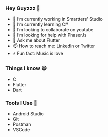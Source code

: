 ### Hey Guyzzz 👋

 - 🔭 I’m currently working in Smartters' Studio
 - 🌱 I’m currently learning C#
 - 👯 I’m looking to collaborate on youtube
 - 🤔 I’m looking for help with PhaserJs
 - 💬 Ask me about Flutter
 - 📫 How to reach me: LinkedIn or Twitter 
 - ⚡ Fun fact: Music is love

### Things I know 😄
 - C
 - Flutter
 - Dart
 
### Tools I Use 🔭
 - Android Studio
 - Git
 - Postman
 - VSCode
